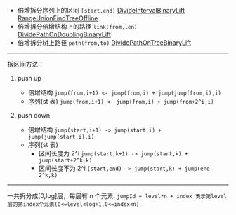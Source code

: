 - 倍增拆分序列上的区间 `[start,end)`
  [DivideIntervalBinaryLift](DivideIntervalBinaryLift.go)
  [RangeUnionFindTreeOffline](RangeUnionFindTreeOffline.go)
- 倍增拆分倍增结构上的路径 `link(from,len)`
  [DividePathOnDoublingBinaryLift](DividePathOnDoublingBinaryLift.go)
- 倍增拆分树上路径 `path(from,to)`
  [DividePathOnTreeBinaryLift](DividePathOnTreeBinaryLift.go)

---

拆区间方法：

1. push up

   - 倍增结构
     `jump(from,i+1) <- jump(from,i) + jump(jump(from,i),i)`
   - 序列(st 表)
     `jump(from,i+1) <- jump(from,i) + jump(from+2^i,i)`

2. push down
   - 倍增结构
     `jump(start,i+1) -> jump(start,i) + jump(jump(start,i),i)`
   - 序列(st 表)
     - 区间长度为 2^i
       `jump(start,k+1) -> jump(start,k) + jump(start+2^k,k)`
     - 区间长度不为 2^i
       `[start,end) -> jump(start,k) + jump(end-2^k,k)`

---

一共拆分成[0,log]层，每层有 n 个元素.
`jumpId = level*n + index 表示第level层的第index个元素(0<=level<log+1,0<=index<n)`.
